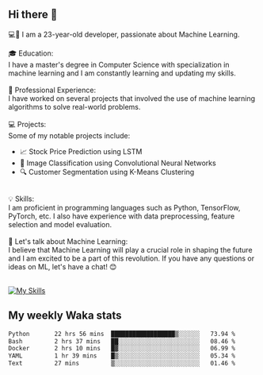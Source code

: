 ## Hi there 👋

💻🤖 I am a 23-year-old developer, passionate about Machine Learning.</br>

🎓 Education:</br>
I have a master's degree in Computer Science with specialization in machine learning and I am constantly learning and updating my skills.
</br></br>
💼 Professional Experience:</br>
I have worked on several projects that involved the use of machine learning algorithms to solve real-world problems.
</br></br>
💻 Projects:</br>
Some of my notable projects include:
</br>
- 📈 Stock Price Prediction using LSTM</br>
- 🤖 Image Classification using Convolutional Neural Networks</br>
- 🔍 Customer Segmentation using K-Means Clustering</br>
</br>
💡 Skills:</br>
I am proficient in programming languages such as Python, TensorFlow, PyTorch, etc. I also have experience with data preprocessing, feature selection and model evaluation.
</br></br>
💬 Let's talk about Machine Learning:</br>
I believe that Machine Learning will play a crucial role in shaping the future and I am excited to be a part of this revolution. If you have any questions or ideas on ML, let's have a chat! 😊
</br></br>

[![My Skills](https://skillicons.dev/icons?i=html,css,docker,express,figma,firebase,graphql,nodejs,react,ts,vue,py,pytorch)](https://skillicons.dev)

## My weekly Waka stats

<!--START_SECTION:waka-->

```txt
Python       22 hrs 56 mins  ██████████████████▒░░░░░░   73.94 %
Bash         2 hrs 37 mins   ██░░░░░░░░░░░░░░░░░░░░░░░   08.46 %
Docker       2 hrs 10 mins   █▓░░░░░░░░░░░░░░░░░░░░░░░   06.99 %
YAML         1 hr 39 mins    █▒░░░░░░░░░░░░░░░░░░░░░░░   05.34 %
Text         27 mins         ▒░░░░░░░░░░░░░░░░░░░░░░░░   01.46 %
```

<!--END_SECTION:waka-->
